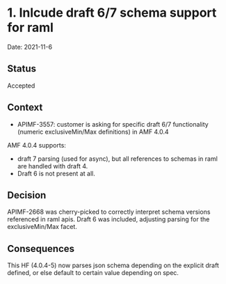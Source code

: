 # 1. Inlcude draft 6/7 schema support for raml

Date: 2021-11-6

## Status

Accepted

## Context

- APIMF-3557: customer is asking for specific draft 6/7 functionality (numeric exclusiveMin/Max definitions) in AMF 4.0.4

AMF 4.0.4 supports:
- draft 7 parsing (used for async), but all references to schemas in raml are handled with draft 4.
- Draft 6 is not present at all.

## Decision

APIMF-2668 was cherry-picked to correctly interpret schema versions referenced in raml apis.
Draft 6 was included, adjusting parsing for the exclusiveMin/Max facet.


## Consequences

This HF (4.0.4-5) now parses json schema depending on the explicit draft defined, or else default to certain value depending on spec.

